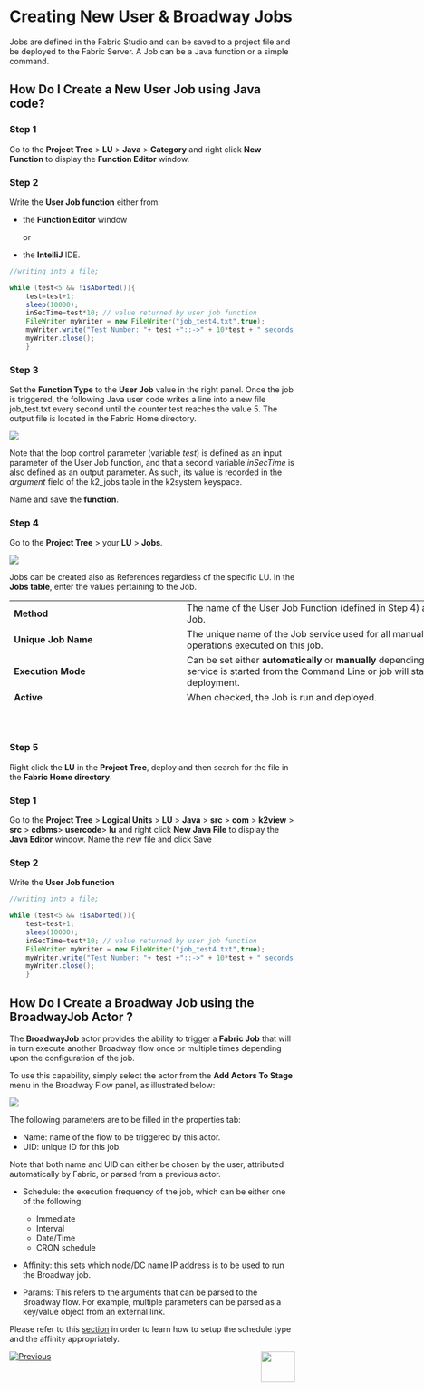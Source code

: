 # Creating New User & Broadway Jobs

Jobs are defined in the Fabric Studio and can be saved to a project file and be deployed to the Fabric Server. A Job can be a Java function or a simple command.

## How Do I Create a New User Job using Java code?

<studio>

### Step 1  
Go to the **Project Tree** > **LU** > **Java** > **Category** and right click **New Function** to display the **Function Editor** window.

### Step 2  
Write the **User Job function** either from:
   -    the **Function Editor** window
        
        or
   
   -    the **IntelliJ** IDE.
   
```java
//writing into a file;

while (test<5 && !isAborted()){
	test=test+1;
	sleep(10000);
	inSecTime=test*10; // value returned by user job function
	FileWriter myWriter = new FileWriter("job_test4.txt",true);
	myWriter.write("Test Number: "+ test +"::->" + 10*test + " seconds have passed since ...");
	myWriter.close();
	}
```

### Step 3  
Set the **Function Type** to the **User Job** value in the right panel. 
Once the job is triggered, the following Java user code writes a line into a new file job_test.txt every second until the counter test reaches the value 5. The output file is located in the Fabric Home directory. 

<img src="/articles/20_jobs_and_batch_services/images/04_jobs_and_batch_services_create_a_job_userjob.PNG">
	
	
Note that the loop control parameter (variable *test*) is defined as an input parameter of the User Job function, and that a second variable *inSecTime* is also defined as an output parameter. As such, its value is recorded in the *argument* field of the k2_jobs table in the k2system keyspace.

Name and save the **function**.
   

### Step 4  
Go to the **Project Tree** > your **LU** > **Jobs**.

<img src="/articles/20_jobs_and_batch_services/images/05_jobs_and_batch_services_create_a_job_userjob.PNG">  
   
Jobs can be created also as References regardless of the specific LU. In the **Jobs table**, enter the values pertaining to the Job.

<table style="width: 900px; height: 193px;">
<tbody>
<tr>
<td style="width: 300px"><strong>Method</strong></td>
<td style="width: 600px">The name of the User Job Function (defined in Step 4) associated with the Job.</td>
</tr>
<tr>
<td style="width: 300px;"><strong>Unique Job Name</strong></td>
<td style="width: 600px;">The unique name of the Job service used for all manual or system operations executed on this job.</td>
</tr>
<tr>
<td style="width: 300px;"><strong>Execution Mode</strong></td>
<td style="width: 600px;">Can be set either <strong>automatically</strong> or <strong>manually</strong> depending on whether the Job service is started from the Command Line or job will start automatically upon deployment.</td>
</tr>
<tr>
<td style="width: 300px;"><strong>Active</strong></td>
<td style="width: 600px;">When checked, the Job is run and deployed.</td>
</tr>
<tr>
<td style="width: 300px;"><strong>Schedule Type</strong></td>
<td style="width: 600px;">
<p>There are three schedule modes:</p>
<ul class="unchanged rich-diff-level-one">
<li class="unchanged">
<p class="unchanged">CRON, runs the Job according to the frequency described in the Cron description tab. <br />For example, set the execution to:&nbsp;<code>30 0/2 8-18 5 3 ? 2021&nbsp;</code>at 30 seconds past the minute (30), every 2 minutes (0/2), between 08:00 and 18:59 (8-18), on day 5 of the month (5), only in March (3), only in year 2021 (2021).</p>
</li>
<li class="unchanged">
<p class="unchanged">TimeStamp, schedules a Job to run once on a given date and time. For example, set the execution to&nbsp;<code>2022-08-20 10:32:12.</code></p>
</li>
<li class="unchanged">
<p class="unchanged">Time Interval, schedules the Job to run at the frequency specified in the&nbsp;<strong>Execute Every</strong>&nbsp;field: For example, set the execution to:&nbsp;<code>10.11:22:33.</code>&nbsp; . The job runs every 10 days, 11 hours, 22 minutes, 33 seconds. If the time interval is set to 00:00:00, the job runs once automatically.</p>
<p> It is important to note that if a scheduled job is started manually (before its scheduled occurance) then its next scheduled occurance will still start on time, unless the previous manual occurance of the job is still running.</p>	
</li>
</ul>
</td>
</tr>
<tr>
<td style="width: 300px;"><strong>Affinity</strong></td>
<td style="width: 600px;">
<p class="unchanged rich-diff-level-one">The details of the node assigned to the job. Affinity can be set using either one of the following options:</p>
<ul class="unchanged rich-diff-level-one">
<li class="unchanged">IP address of a Fabric node.</li>
<li class="unchanged">Data Center (DC) Name.</li>
<li class="unchanged">Node identifier, a logical identifier of Fabric node or a group of several Fabric nodes.</li>
</ul>
<p class="unchanged rich-diff-level-one">Example:&nbsp;<code>AFFINITY=&rsquo;DC1&rsquo;, &rsquo;10.21.1.121&rsquo;</code></p>
</td>
</tr>

<tr>
<td style="width: 300px;"><strong>Input parameters</strong></td>
<td style="width: 600px;">
<p class="unchanged rich-diff-level-one">Defines where the values of the input parameters are initialized. In this case the variable *test* is set to 0.</p>
<p class="unchanged rich-diff-level-one">(The output parameter value is recorded in the argument field of the k2_jobs table in the k2system keyspace.)</p>
</td>
</tr>
	
	
</tbody>
</table>
<p class="unchanged rich-diff-level-one">&nbsp;</p>



### Step 5  
Right click the **LU** in the **Project Tree**, deploy and then search for the file in the **Fabric Home directory**.

</studio>

<web>

### Step 1  
Go to the **Project Tree** > **Logical Units** > **LU** > **Java** > **src** > **com** > **k2view** > **src** > **cdbms**> **usercode**> **lu** and right click **New Java File** to display the **Java Editor** window. Name the new file and click Save

### Step 2  
Write the **User Job function**
   
```java
//writing into a file;

while (test<5 && !isAborted()){
	test=test+1;
	sleep(10000);
	inSecTime=test*10; // value returned by user job function
	FileWriter myWriter = new FileWriter("job_test4.txt",true);
	myWriter.write("Test Number: "+ test +"::->" + 10*test + " seconds have passed since ...");
	myWriter.close();
	}
```
   	
	
</web>


## How Do I Create a Broadway Job using the BroadwayJob Actor ?

The **BroadwayJob** actor provides the ability to trigger a **Fabric Job** that will in turn execute another Broadway flow once or multiple times depending upon the configuration of the job.

To use this capability, simply select the actor from the **Add Actors To Stage** menu in the Broadway Flow panel, as illustrated below:

<img src="/articles/20_jobs_and_batch_services/images/37_jobs_and_batch_services_broadwayJobActor1.PNG">


The following parameters are to be filled in the properties tab:
- Name: name of the flow to be triggered by this actor. 
- UID: unique ID for this job.

Note that both name and UID can either be chosen by the user, attributed automatically by Fabric, or parsed from a previous actor.

- Schedule: the execution frequency of the job, which can be either one of the following:
	- Immediate
	- Interval
	- Date/Time
	- CRON schedule

- Affinity: this sets which node/DC name IP address is to be used to run the Broadway job.

- Params: This refers to the arguments that can be parsed to the Broadway flow. For example, multiple parameters can be parsed as a key/value object from an external link.
 
Please refer to this [section](/articles/20_jobs_and_batch_services/03_create_a_new_user_job.md#step-4) in order to learn how to setup the schedule type and the affinity appropriately.
	
	
</studio>	

[![Previous](/articles/images/Previous.png)](/articles/20_jobs_and_batch_services/02_jobs_flow_and_status.md)[<img align="right" width="60" height="54" src="/articles/images/Next.png">](/articles/20_jobs_and_batch_services/04_create_a_new_process_job.md)


